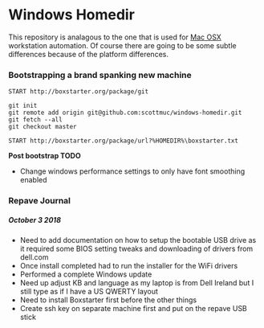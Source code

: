 # Windows Homedir

This repository is analagous to the one that is used for [Mac OSX][osx-homedir] workstation
automation. Of course there are going to be some subtle differences because of the platform
differences.

### Bootstrapping a brand spanking new machine

```
START http://boxstarter.org/package/git

git init
git remote add origin git@github.com:scottmuc/windows-homedir.git
git fetch --all
git checkout master

START http://boxstarter.org/package/url?%HOMEDIR%\boxstarter.txt
```

**Post bootstrap TODO**

* Change windows performance settings to only have font smoothing enabled

[osx-homedir]: https://github.com/scottmuc/osx-homedir

### Repave Journal

##### October 3 2018

* Need to add documentation on how to setup the bootable USB drive as it required some BIOS
  setting tweaks and downloading of drivers from dell.com
* Once install completed had to run the installer for the WiFi drivers
* Performed a complete Windows update
* Need up adjust KB and language as my laptop is from Dell Ireland but I still
  type as if I have a US QWERTY layout
* Need to install Boxstarter first before the other things
* Create ssh key on separate machine first and put on the repave USB stick
